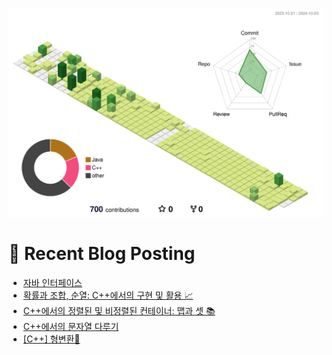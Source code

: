 
![](./profile-3d-contrib/profile-green-animate.svg)



# 🤖 Recent Blog Posting 
<!-- BLOG-POST-LIST:START -->
- [자바 인터페이스](https://velog.io/@sengjun0624/%EC%9E%90%EB%B0%94-%EC%9D%B8%ED%84%B0%ED%8E%98%EC%9D%B4%EC%8A%A4-%EC%99%84%EB%B2%BD-%EA%B0%80%EC%9D%B4%EB%93%9C)
- [확률과 조합, 순열: C++에서의 구현 및 활용 📈](https://velog.io/@sengjun0624/%ED%99%95%EB%A5%A0%EA%B3%BC-%EC%A1%B0%ED%95%A9-%EC%88%9C%EC%97%B4-C%EC%97%90%EC%84%9C%EC%9D%98-%EA%B5%AC%ED%98%84-%EB%B0%8F-%ED%99%9C%EC%9A%A9)
- [C++에서의 정렬된 및 비정렬된 컨테이너: 맵과 셋 📚](https://velog.io/@sengjun0624/C%EC%97%90%EC%84%9C%EC%9D%98-%EC%A0%95%EB%A0%AC%EB%90%9C-%EB%B0%8F-%EB%B9%84%EC%A0%95%EB%A0%AC%EB%90%9C-%EC%BB%A8%ED%85%8C%EC%9D%B4%EB%84%88-%EB%A7%B5%EA%B3%BC-%EC%85%8B)
- [C++에서의 문자열 다루기](https://velog.io/@sengjun0624/C%EC%97%90%EC%84%9C%EC%9D%98-%EB%AC%B8%EC%9E%90%EC%97%B4-%EB%8B%A4%EB%A3%A8%EA%B8%B0)
- [[C++] 형변환🚀](https://velog.io/@sengjun0624/C-%ED%98%95%EB%B3%80%ED%99%98)
<!-- BLOG-POST-LIST:END -->
